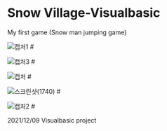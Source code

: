 # Snow Village-Visualbasic

My first game 
(Snow man jumping game)

![캡처1](https://user-images.githubusercontent.com/100923108/207620595-292b029d-e843-4df6-9faf-67c2bc66bd3d.PNG)
#<start screen>


![캡처3](https://user-images.githubusercontent.com/100923108/207620616-d56ba87c-2da9-4715-918c-1cdd0af33e48.PNG)
#<How to use>


![캡처](https://user-images.githubusercontent.com/100923108/207620630-3dcd96fd-2a79-4fab-b377-a93b0f6c9369.PNG)
#<starting Game>


![스크린샷(1740)](https://user-images.githubusercontent.com/100923108/207620637-4873de3e-d9d5-4df4-815d-3a33a04ac23b.png)
#<play>


![캡처2](https://user-images.githubusercontent.com/100923108/207620647-5b61ebdf-5ec5-4e90-9e1f-67eca33e4196.PNG)
#<fin>


2021/12/09 Visualbasic project

